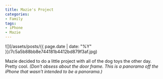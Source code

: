 ```yaml
---
title: Mazie's Project
categories:
- Family
tags:
- iPhone
- Mazie
---
```


![](/assets/posts/{{ page.date | date: "%Y" }}/7c5a5b88bb8e744181b4412bd879f3af.jpg)
  



Mazie decided to do a little project with all of the dog toys the other day. Pretty cool.
_(Don't obsess about the door frame. This is a panorama off the iPhone that wasn't intended to be a panorama.)_
